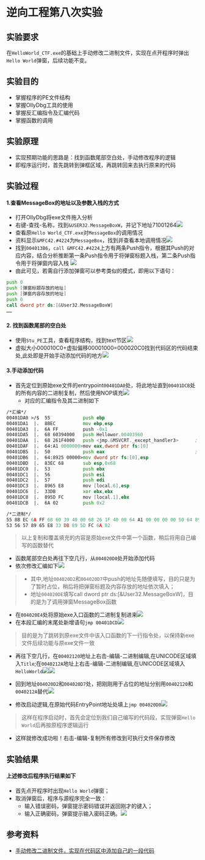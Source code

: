 # 逆向工程第八次实验
## 实验要求
在`HelloWorld_CTF.exe`的基础上手动修改二进制文件，实现在点开程序时弹出`Hello World`弹窗，后续功能不变。
## 实验目的
- 掌握程序的PE文件结构
- 掌握OllyDbg工具的使用
- 掌握反汇编指令及汇编代码
- 掌握函数的调用

## 实验原理
- 实现预期功能的思路是：找到函数尾部空白处，手动修改程序的逻辑
- 即程序运行时，首先跳转到弹框区域，再跳转回来去执行原来的代码

## 实验过程
#### 1.查看MessageBox的地址以及参数入栈的方式
- 打开OllyDbg将exe文件拖入分析
- 右键-查找-名称，找到`&USER32.MessageBoxW`，并记下地址71001264</b>![](./img/6.png)
- 查看原`Hello World_CTF.exe`对`MessageBox`的调用情况
- 资料显示`&MFC42.#4224`为`MessageBox`，找到并查看本地调用情况</b>![](./img/16.png)
- 找到`004013B6`，`call &MFC42.#4224`上方有两条Push指令，根据其Push的对应内容，结合分析推断第一条Push指令用于将弹窗标题入栈，第二条Push指令用于将弹窗内容入栈 ![](./img/17.png)
- 由此可见，若需自行添加弹窗可以参考类似的模式，即用以下语句：
```asm
push 0 
push [弹窗标题存放的地址]
push [弹窗内容存放的地址]
push 0
call dword ptr ds:[&User32.MessageBoxW]
……
```
#### 2. 找到函数尾部的空白处
- 使用`Stu_PE`工具，查看程序结构，找到text节区</b>![](./img/1.png)
- 虚拟大小000010C0+虚拟偏移00001000=000020C0找到代码区的代码结束处,此处即是开始手动添加代码的地方</b>![](./img/3.png)

#### 3.手动添加代码
- 首先定位到原始exe文件的entrypoint`00401DA0`处，将此地址直到`00401DCB`处的所有内容的二进制复制，然后使用NOP填充</b>![](./img/4.png)
  - 对应的汇编指令及其二进制如下
```asm
/*汇编*/
00401DA0 >/$  55            push ebp
00401DA1  |.  8BEC          mov ebp,esp
00401DA3  |.  6A FF         push -0x1
00401DA5  |.  68 60394000   push Hellowor.00403960
00401DAA  |.  68 261F4000   push <jmp.&MSVCRT._except_handler3>      ;  SE 处理程序安装
00401DAF  |.  64:A1 0000000>mov eax,dword ptr fs:[0]
00401DB5  |.  50            push eax                                 ;  kernel32.BaseThreadInitThunk
00401DB6  |.  64:8925 00000>mov dword ptr fs:[0],esp
00401DBD  |.  83EC 68       sub esp,0x68
00401DC0  |.  53            push ebx
00401DC1  |.  56            push esi
00401DC2  |.  57            push edi
00401DC3  |.  8965 E8       mov [local.6],esp
00401DC6  |.  33DB          xor ebx,ebx
00401DC8  |.  895D FC       mov [local.1],ebx
00401DCB  |.  6A 02         push 0x2

/*二进制*/
55 8B EC 6A FF 68 60 39 40 00 68 26 1F 40 00 64 A1 00 00 00 00 50 64 89 25 00 00 00 00 83 EC 68
53 56 57 89 65 E8 33 DB 89 5D FC 6A 02
```
>以上复制和覆盖填充的内容是原始exe文件中第一个函数，稍后将用自己编写的函数替代

- 函数尾部空白处再往下空几行，从`004020D0`处开始添加代码
- 依次修改汇编如下</b>![](./img/7.png)
> - 其中,地址`004020D2`和`004020D7`中push的地址先随便填写，目的只是为了暂时占位，稍后将把弹窗标题及内容存放的地址依次填入；
> - 地址`004020DE`填写call dword ptr ds:[&User32.MessageBoxW]，目的是为了调用弹窗MessageBox函数
- 在`004020E4`处将原始exe入口函数的二进制复制进来</b>![](./img/8.png)
- 在本段汇编的末尾处新增语句`jmp 00401DCD`</b>![](./img/9.png)
> 目的是为了跳转到原exe文件中该入口函数的下一行指令处，以保持新exe文件后续功能与原exe文件一致

- 再往下空几行，在`00402120`地址上右击-编辑-二进制编辑,在UNICODE区域填入`Title`;在`0040212A`地址上右击-编辑-二进制编辑,在UNICODE区域填入`HelloWorld`</b>![](./img/10.png)</b>![](./img/11.png)

- 回到地址`004020D2`和`004020D7`处，把刚刚用于占位的地址分别用`00402120`和`0040212A`替代</b>![](./img/12.png)

- 修改启动逻辑,在原始代码EntryPoint地址处填上`jmp 004020D0`![](./img/13.png)
> 这样在程序启动时，首先会定位到我们自己编写的代码段，实现弹窗`Hello World`后再按原程序逻辑运行

- 这样就修改成功啦！右击-编辑-复制所有修改到可执行文件保存修改

## 实验结果
#### 上述修改后程序执行结果如下
- 首先点开程序时出现`Hello World`弹窗；
- 取消弹窗后，程序与源程序完全一致：
  - 输入错误密码，弹窗提示密码错误并返回刚才的键入；
  - 输入正确密码，弹窗提示输入密码正确。</b>![](./img/success.gif)

## 参考资料
- [手动修改二进制文件，实现在代码区中添加自己的一段代码](https://blog.csdn.net/ProgrammeringLearner/article/details/52096138)
